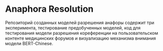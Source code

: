 # Anaphora Resolution

Репозиторий созданных моделей разрешения анафоры содержит три эксперимента, тестирование предобученных моделей, код для тестирования модели разрешения кореференции на пользовательском контенте медицинских форумов и визуализацию механизма внимания модели BERT-Chinese. 
